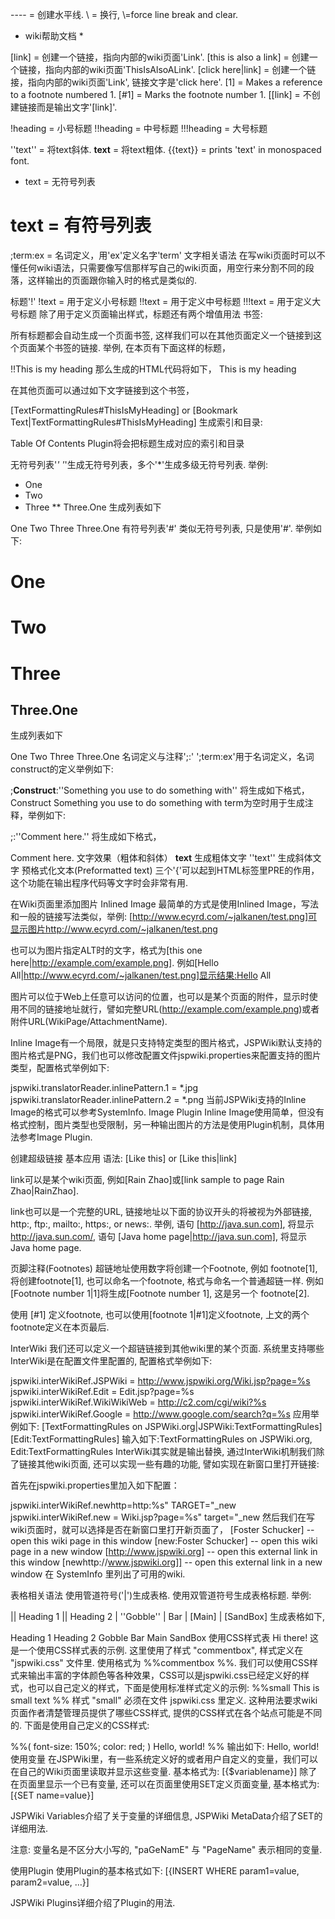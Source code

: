 ----       = 创建水平线.
\\         = 换行, \\\=force line break and clear.

* wiki帮助文档 *

[link]     = 创建一个链接，指向内部的wiki页面'Link'.
[this is also a link] = 创建一个链接，指向内部的wiki页面'ThisIsAlsoALink'.
[click here|link] = 创建一个链接，指向内部的wiki页面'Link', 链接文字是'click here'.
[1]        = Makes a reference to a footnote numbered 1.
[#1]       = Marks the footnote number 1.
[[link]    = 不创建链接而是输出文字'[link]'.

!heading   = 小号标题
!!heading  = 中号标题
!!!heading = 大号标题

''text''   = 将text斜体.
__text__   = 将text粗体.
{{text}}   = prints 'text' in monospaced font.

* text     = 无符号列表
# text     = 有符号列表
;term:ex   = 名词定义，用'ex'定义名字'term'
文字相关语法
在写wiki页面时可以不懂任何wiki语法，只需要像写信那样写自己的wiki页面，用空行来分割不同的段落，这样输出的页面跟你输入时的格式是类似的.

标题'!'
!text    = 用于定义小号标题
!!text   = 用于定义中号标题
!!!text  = 用于定义大号标题
除了用于定义页面输出样式，标题还有两个增值用法
书签:

所有标题都会自动生成一个页面书签, 这样我们可以在其他页面定义一个链接到这个页面某个书签的链接. 举例, 在本页有下面这样的标题，

!!This is my heading
那么生成的HTML代码将如下，
This is my heading

在其他页面可以通过如下文字链接到这个书签，

[TextFormattingRules#ThisIsMyHeading]
or [Bookmark Text|TextFormattingRules#ThisIsMyHeading]
生成索引和目录:

Table Of Contents Plugin将会把标题生成对应的索引和目录

无符号列表'*'
'*'生成无符号列表，多个'*'生成多级无符号列表. 举例:
* One
* Two
* Three
** Three.One
生成列表如下

One
Two
Three
Three.One
有符号列表'#'
类似无符号列表, 只是使用'#'. 举例如下:
# One
# Two
# Three
## Three.One
生成列表如下

One
Two
Three
Three.One
名词定义与注释';:'
';term:ex'用于名词定义，名词construct的定义举例如下:

;__Construct__:''Something you use to do something with''
将生成如下格式，
Construct
Something you use to do something with
term为空时用于生成注释，举例如下:

;:''Comment here.''
将生成如下格式，

Comment here.
文字效果（粗体和斜体）
__text__      生成粗体文字
''text''      生成斜体文字
预格式化文本(Preformatted text)
三个'{'可以起到HTML标签里PRE的作用，这个功能在输出程序代码等文字时会非常有用.

在Wiki页面里添加图片
Inlined Image
最简单的方式是使用Inlined Image，写法和一般的链接写法类似，举例: [http://www.ecyrd.com/~jalkanen/test.png]可显示图片http://www.ecyrd.com/~jalkanen/test.png

也可以为图片指定ALT时的文字，格式为[this one here|http://example.com/example.png]. 例如[Hello All|http://www.ecyrd.com/~jalkanen/test.png]显示结果:Hello All

图片可以位于Web上任意可以访问的位置，也可以是某个页面的附件，显示时使用不同的链接地址就行，譬如完整URL(http://example.com/example.png)或者附件URL(WikiPage/AttachmentName).

Inline Image有一个局限，就是只支持特定类型的图片格式，JSPWiki默认支持的图片格式是PNG，我们也可以修改配置文件jspwiki.properties来配置支持的图片类型，配置格式举例如下:

jspwiki.translatorReader.inlinePattern.1 = *.jpg
jspwiki.translatorReader.inlinePattern.2 = *.png
当前JSPWiki支持的Inline Image的格式可以参考SystemInfo.
Image Plugin
Inline Image使用简单，但没有格式控制，图片类型也受限制，另一种输出图片的方法是使用Plugin机制，具体用法参考Image Plugin.

创建超级链接
基本应用
语法: [Like this] or [Like this|link]

link可以是某个wiki页面, 例如[Rain Zhao]或[link sample to page Rain Zhao|RainZhao].

link也可以是一个完整的URL, 链接地址以下面的协议开头的将被视为外部链接, http:, ftp:, mailto:, https:, or news:. 举例, 语句 [http://java.sun.com], 将显示 http://java.sun.com/, 语句 [Java home page|http://java.sun.com], 将显示 Java home page.

页脚注释(Footnotes)
超链地址使用数字将创建一个Footnote, 例如 footnote[1], 将创建footnote[1], 也可以命名一个footnote, 格式与命名一个普通超链一样. 例如 [Footnote number 1|1]将生成[Footnote number 1], 这是另一个 footnote[2].

使用 [#1] 定义footnote, 也可以使用[footnote 1|#1]定义footnote, 上文的两个footnote定义在本页最后.

InterWiki
我们还可以定义一个超链链接到其他wiki里的某个页面. 系统里支持哪些InterWiki是在配置文件里配置的, 配置格式举例如下:

jspwiki.interWikiRef.JSPWiki = http://www.jspwiki.org/Wiki.jsp?page=%s
jspwiki.interWikiRef.Edit = Edit.jsp?page=%s
jspwiki.interWikiRef.WikiWikiWeb = http://c2.com/cgi/wiki?%s
jspwiki.interWikiRef.Google = http://www.google.com/search?q=%s
应用举例如下:
[TextFormattingRules on JSPWiki.org|JSPWiki:TextFormattingRules]
[Edit:TextFormattingRules]
输入如下:TextFormattingRules on JSPWiki.org, Edit:TextFormattingRules
InterWiki其实就是输出替换, 通过InterWiki机制我们除了链接其他wiki页面, 还可以实现一些有趣的功能, 譬如实现在新窗口里打开链接:

首先在jspwiki.properties里加入如下配置：

jspwiki.interWikiRef.newhttp=http:%s" TARGET="_new
jspwiki.interWikiRef.new = Wiki.jsp?page=%s" target="_new
然后我们在写wiki页面时，就可以选择是否在新窗口里打开新页面了，
[Foster Schucker]  -- open this wiki page in this window
[new:Foster Schucker] -- open this wiki page in a new window
[http://www.jspwiki.org] -- open this external link in this window
[newhttp://www.jspwiki.org]] -- open this external link in a new window
在 SystemInfo 里列出了可用的wiki.

表格相关语法
使用管道符号('|')生成表格. 使用双管道符号生成表格标题. 举例:

|| Heading 1 || Heading 2
| ''Gobble'' | Bar
| [Main]     | [SandBox]
生成表格如下,

 

Heading 1 Heading 2
Gobble	Bar
Main	SandBox
使用CSS样式表
Hi there!
这是一个使用CSS样式表的示例. 这里使用了样式 "commentbox", 样式定义在 "jspwiki.css" 文件里. 使用格式为 %%commentbox %%.
我们可以使用CSS样式来输出丰富的字体颜色等各种效果，CSS可以是jspwiki.css已经定义好的样式，也可以自己定义的样式，下面是使用标准样式定义的示例:
%%small
This is small text
%%
样式 "small" 必须在文件 jspwiki.css 里定义. 这种用法要求wiki页面作者清楚管理员提供了哪些CSS样式, 提供的CSS样式在各个站点可能是不同的.
下面是使用自己定义的CSS样式:

%%( font-size: 150%; color: red; )
Hello, world!
%%
输出如下:
Hello, world!
使用变量
在JSPWiki里，有一些系统定义好的或者用户自定义的变量，我们可以在自己的Wiki页面里读取并显示这些变量. 基本格式为: [{$variablename}]
除了在页面里显示一个已有变量, 还可以在页面里使用SET定义页面变量, 基本格式为: [{SET name=value}]

JSPWiki Variables介绍了关于变量的详细信息, JSPWiki MetaData介绍了SET的详细用法.

注意: 变量名是不区分大小写的, "paGeNamE" 与 "PageName" 表示相同的变量.

使用Plugin
使用Plugin的基本格式如下:
[{INSERT WHERE param1=value, param2=value, ...}]

JSPWiki Plugins详细介绍了Plugin的用法.
